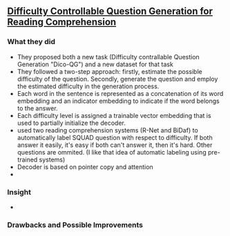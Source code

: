 ## [Difficulty Controllable Question Generation for Reading Comprehension](https://arxiv.org/pdf/1807.03586.pdf)

### What they did

* They proposed both a new task (Difficulty contrallable Question Generation "Dico-QG") and a new dataset for that task
* They followed a two-step approach: firstly, estimate the possible difficulty of the question. Secondly, generate the question and employ the estimated difficulty in the generation process.
* Each word in the sentence is represented as a concatenation of its word embedding and an indicator embedding to indicate if the word belongs to the answer.
* Each difficulty level is assigned a trainable vector embedding that is used to partially initialize the decoder.
* used two reading comprehension systems (R-Net and BiDaf) to automatically label SQUAD question with respect to difficulty. If both answer it easily, it's easy if both can't answer it, then it's hard. Other questions are ommited. (I like that idea of automatic labeling using pre-trained systems)
* Decoder is based on pointer copy and attention
* 


### Insight
* 

### Drawbacks and Possible Improvements

